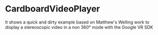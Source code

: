 # CardboardVideoPlayer
It shows a quick and dirty example based on Matthew's Welling work to display a stereoscopic video in a non 360° mode with the Google VR SDK
